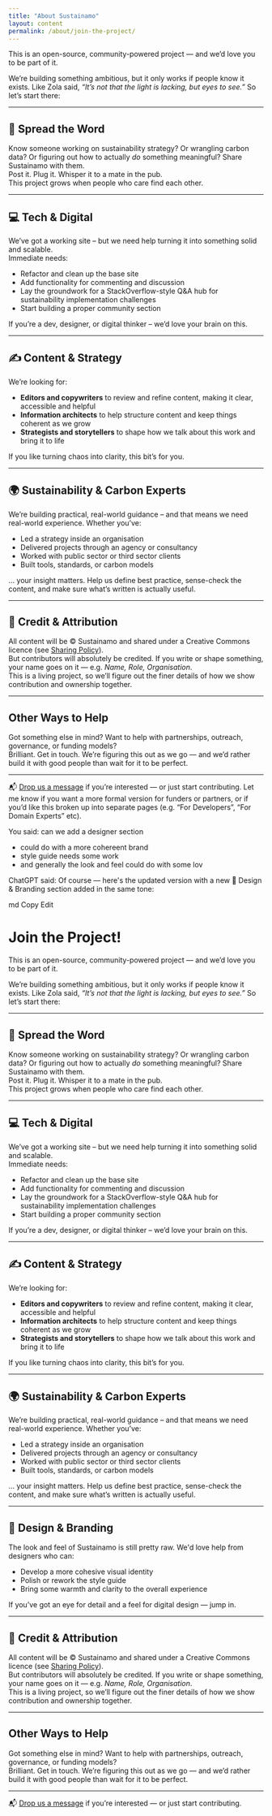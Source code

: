 ```yaml
---
title: "About Sustainamo"
layout: content
permalink: /about/join-the-project/
---
```


This is an open-source, community-powered project — and we’d love you to be part of it.

We’re building something ambitious, but it only works if people know it exists. Like Zola said, *“It’s not that the light is lacking, but eyes to see.”* So let’s start there:

---

## 👀 Spread the Word  
Know someone working on sustainability strategy? Or wrangling carbon data? Or figuring out how to actually *do* something meaningful? Share Sustainamo with them.  
Post it. Plug it. Whisper it to a mate in the pub.  
This project grows when people who care find each other.

---

## 💻 Tech & Digital  
We’ve got a working site – but we need help turning it into something solid and scalable.  
Immediate needs:  
- Refactor and clean up the base site  
- Add functionality for commenting and discussion  
- Lay the groundwork for a StackOverflow-style Q&A hub for sustainability implementation challenges  
- Start building a proper community section

If you’re a dev, designer, or digital thinker – we’d love your brain on this.

---

## ✍️ Content & Strategy  
We’re looking for:  
- **Editors and copywriters** to review and refine content, making it clear, accessible and helpful  
- **Information architects** to help structure content and keep things coherent as we grow  
- **Strategists and storytellers** to shape how we talk about this work and bring it to life  

If you like turning chaos into clarity, this bit’s for you.

---

## 🌍 Sustainability & Carbon Experts  
We’re building practical, real-world guidance – and that means we need real-world experience. Whether you’ve:  
- Led a strategy inside an organisation  
- Delivered projects through an agency or consultancy  
- Worked with public sector or third sector clients  
- Built tools, standards, or carbon models  

… your insight matters. Help us define best practice, sense-check the content, and make sure what’s written is actually useful.

---

## 🤝 Credit & Attribution  
All content will be © Sustainamo and shared under a Creative Commons licence (see [Sharing Policy](#)).  
But contributors will absolutely be credited. If you write or shape something, your name goes on it — e.g. *Name, Role, Organisation*.  
This is a living project, so we’ll figure out the finer details of how we show contribution and ownership together.

---

## Other Ways to Help  
Got something else in mind? Want to help with partnerships, outreach, governance, or funding models?  
Brilliant. Get in touch. We’re figuring this out as we go — and we’d rather build it with good people than wait for it to be perfect.

---

📬 [Drop us a message](#contact) if you’re interested — or just start contributing.
Let me know if you want a more formal version for funders or partners, or if you’d like this broken up into separate pages (e.g. “For Developers”, “For Domain Experts” etc).






You said:
can we add a designer section
- could do with a more cohereent brand
- style guide needs some work
- and generally the look and feel could do with some lov


ChatGPT said:
Of course — here's the updated version with a new 🎨 Design & Branding section added in the same tone:

md
Copy
Edit
# Join the Project!

This is an open-source, community-powered project — and we’d love you to be part of it.

We’re building something ambitious, but it only works if people know it exists. Like Zola said, *“It’s not that the light is lacking, but eyes to see.”* So let’s start there:

---

## 👀 Spread the Word  
Know someone working on sustainability strategy? Or wrangling carbon data? Or figuring out how to actually *do* something meaningful? Share Sustainamo with them.  
Post it. Plug it. Whisper it to a mate in the pub.  
This project grows when people who care find each other.

---

## 💻 Tech & Digital  
We’ve got a working site – but we need help turning it into something solid and scalable.  
Immediate needs:  
- Refactor and clean up the base site  
- Add functionality for commenting and discussion  
- Lay the groundwork for a StackOverflow-style Q&A hub for sustainability implementation challenges  
- Start building a proper community section

If you’re a dev, designer, or digital thinker – we’d love your brain on this.

---

## ✍️ Content & Strategy  
We’re looking for:  
- **Editors and copywriters** to review and refine content, making it clear, accessible and helpful  
- **Information architects** to help structure content and keep things coherent as we grow  
- **Strategists and storytellers** to shape how we talk about this work and bring it to life  

If you like turning chaos into clarity, this bit’s for you.

---

## 🌍 Sustainability & Carbon Experts  
We’re building practical, real-world guidance – and that means we need real-world experience. Whether you’ve:  
- Led a strategy inside an organisation  
- Delivered projects through an agency or consultancy  
- Worked with public sector or third sector clients  
- Built tools, standards, or carbon models  

… your insight matters. Help us define best practice, sense-check the content, and make sure what’s written is actually useful.

---

## 🎨 Design & Branding  
The look and feel of Sustainamo is still pretty raw. We'd love help from designers who can:  
- Develop a more cohesive visual identity  
- Polish or rework the style guide  
- Bring some warmth and clarity to the overall experience  

If you’ve got an eye for detail and a feel for digital design — jump in.

---

## 🤝 Credit & Attribution  
All content will be © Sustainamo and shared under a Creative Commons licence (see [Sharing Policy](#)).  
But contributors will absolutely be credited. If you write or shape something, your name goes on it — e.g. *Name, Role, Organisation*.  
This is a living project, so we’ll figure out the finer details of how we show contribution and ownership together.

---

## Other Ways to Help  
Got something else in mind? Want to help with partnerships, outreach, governance, or funding models?  
Brilliant. Get in touch. We’re figuring this out as we go — and we’d rather build it with good people than wait for it to be perfect.

---

📬 [Drop us a message](#contact) if you’re interested — or just start contributing.